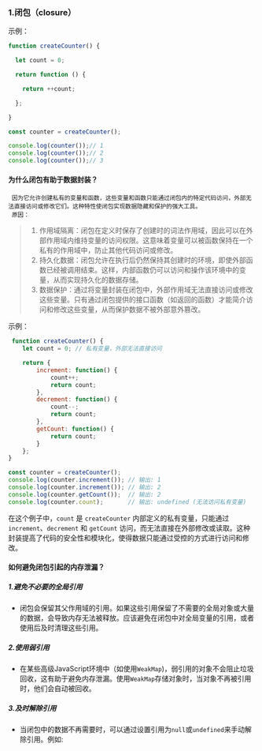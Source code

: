 ### 1.闭包（closure）
示例：
```javascript
function createCounter() {

  let count = 0;

  return function () {

    return ++count;

  };

}

const counter = createCounter();

console.log(counter());// 1
console.log(counter());// 2
console.log(counter());// 3
```
#### 为什么闭包有助于数据封装？
	 因为它允许创建私有的变量和函数，这些变量和函数只能通过闭包内的特定代码访问，外部无法直接访问或修改它们。这种特性使闭包实现数据隐藏和保护的强大工具。
	 原因：
> 	1. 作用域隔离：闭包在定义时保存了创建时的词法作用域，因此可以在外部作用域内维持变量的访问权限。这意味着变量可以被函数保持在一个私有的作用域中，防止其他代码访问或修改。
> 	2.  持久化数据：闭包允许在执行后仍然保持其创建时的环境，即使外部函数已经被调用结束。这样，内部函数仍可以访问和操作该环境中的变量，从而实现持久化的数据存储。
> 	3. 数据保护：通过将变量封装在闭包中，外部作用域无法直接访问或修改这些变量。只有通过闭包提供的接口函数（如返回的函数）才能简介访问和修改这些变量，从而保护数据不被外部意外篡改。

示例：
```javascript
 function createCounter() {
    let count = 0; // 私有变量，外部无法直接访问

    return {
        increment: function() {
            count++;
            return count;
        },
        decrement: function() {
            count--;
            return count;
        },
        getCount: function() {
            return count;
        }
    };
}

const counter = createCounter();
console.log(counter.increment()); // 输出: 1
console.log(counter.increment()); // 输出: 2
console.log(counter.getCount());  // 输出: 2
console.log(counter.count);       // 输出: undefined (无法访问私有变量)
```
在这个例子中，`count` 是 `createCounter` 内部定义的私有变量，只能通过 `increment`、`decrement` 和 `getCount` 访问，而无法直接在外部修改或读取。这种封装提高了代码的安全性和模块化，使得数据只能通过受控的方式进行访问和修改。
#### 如何避免闭包引起的内存泄漏？
##### 1.避免不必要的全局引用
- 闭包会保留其父作用域的引用。如果这些引用保留了不需要的全局对象或大量的数据，会导致内存无法被释放。应该避免在闭包中对全局变量的引用，或者使用后及时清理这些引用。
##### 2.使用弱引用
- 在某些高级JavaScript环境中（如使用`WeakMap`)，弱引用的对象不会阻止垃圾回收，这有助于避免内存泄漏。使用`WeakMap`存储对象时，当对象不再被引用时，他们会自动被回收。
##### 3.及时解除引用
- 当闭包中的数据不再需要时，可以通过设置引用为`null`或`undefined`来手动解除引用。例如:
```javascrip
```